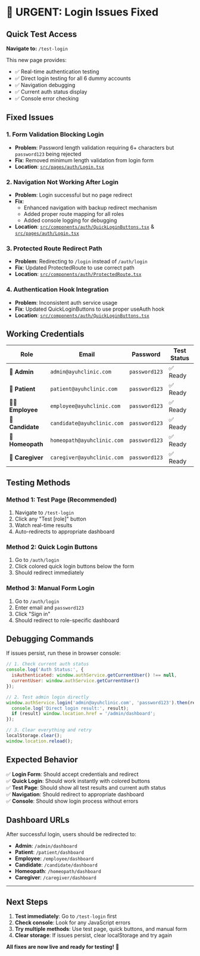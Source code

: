 # 🚨 URGENT: Login Issues Fixed

## Quick Test Access

**Navigate to:** `/test-login` 

This new page provides:
- ✅ Real-time authentication testing
- ✅ Direct login testing for all 6 dummy accounts  
- ✅ Navigation debugging
- ✅ Current auth status display
- ✅ Console error checking

## Fixed Issues

### 1. **Form Validation Blocking Login**
- **Problem**: Password length validation requiring 6+ characters but `password123` being rejected
- **Fix**: Removed minimum length validation from login form
- **Location**: [`src/pages/auth/Login.tsx`](src/pages/auth/Login.tsx:114)

### 2. **Navigation Not Working After Login**
- **Problem**: Login successful but no page redirect
- **Fix**: 
  - Enhanced navigation with backup redirect mechanism
  - Added proper route mapping for all roles
  - Added console logging for debugging
- **Location**: [`src/components/auth/QuickLoginButtons.tsx`](src/components/auth/QuickLoginButtons.tsx:1) & [`src/pages/auth/Login.tsx`](src/pages/auth/Login.tsx:23)

### 3. **Protected Route Redirect Path**
- **Problem**: Redirecting to `/login` instead of `/auth/login`
- **Fix**: Updated ProtectedRoute to use correct path
- **Location**: [`src/components/auth/ProtectedRoute.tsx`](src/components/auth/ProtectedRoute.tsx:30)

### 4. **Authentication Hook Integration**
- **Problem**: Inconsistent auth service usage
- **Fix**: Updated QuickLoginButtons to use proper useAuth hook
- **Location**: [`src/components/auth/QuickLoginButtons.tsx`](src/components/auth/QuickLoginButtons.tsx:12)

## Working Credentials

| Role | Email | Password | Test Status |
|------|-------|----------|-------------|
| **👑 Admin** | `admin@ayuhclinic.com` | `password123` | ✅ Ready |
| **🏥 Patient** | `patient@ayuhclinic.com` | `password123` | ✅ Ready |
| **👨‍⚕️ Employee** | `employee@ayuhclinic.com` | `password123` | ✅ Ready |
| **🎯 Candidate** | `candidate@ayuhclinic.com` | `password123` | ✅ Ready |
| **🌿 Homeopath** | `homeopath@ayuhclinic.com` | `password123` | ✅ Ready |
| **🤝 Caregiver** | `caregiver@ayuhclinic.com` | `password123` | ✅ Ready |

## Testing Methods

### Method 1: Test Page (Recommended)
1. Navigate to `/test-login`
2. Click any "Test [role]" button
3. Watch real-time results
4. Auto-redirects to appropriate dashboard

### Method 2: Quick Login Buttons
1. Go to `/auth/login`
2. Click colored quick login buttons below the form
3. Should redirect immediately

### Method 3: Manual Form Login
1. Go to `/auth/login`
2. Enter email and `password123`
3. Click "Sign in"
4. Should redirect to role-specific dashboard

## Debugging Commands

If issues persist, run these in browser console:

```javascript
// 1. Check current auth status
console.log('Auth Status:', {
  isAuthenticated: window.authService.getCurrentUser() !== null,
  currentUser: window.authService.getCurrentUser()
});

// 2. Test admin login directly
window.authService.login('admin@ayuhclinic.com', 'password123').then(result => {
  console.log('Direct login result:', result);
  if (result) window.location.href = '/admin/dashboard';
});

// 3. Clear everything and retry
localStorage.clear();
window.location.reload();
```

## Expected Behavior

✅ **Login Form**: Should accept credentials and redirect  
✅ **Quick Login**: Should work instantly with colored buttons  
✅ **Test Page**: Should show all test results and current auth status  
✅ **Navigation**: Should redirect to appropriate dashboard  
✅ **Console**: Should show login process without errors  

## Dashboard URLs

After successful login, users should be redirected to:

- **Admin**: `/admin/dashboard`
- **Patient**: `/patient/dashboard`  
- **Employee**: `/employee/dashboard`
- **Candidate**: `/candidate/dashboard`
- **Homeopath**: `/homeopath/dashboard`
- **Caregiver**: `/caregiver/dashboard`

---

## Next Steps

1. **Test immediately**: Go to `/test-login` first
2. **Check console**: Look for any JavaScript errors
3. **Try multiple methods**: Use test page, quick buttons, and manual form
4. **Clear storage**: If issues persist, clear localStorage and try again

**All fixes are now live and ready for testing!** 🎉